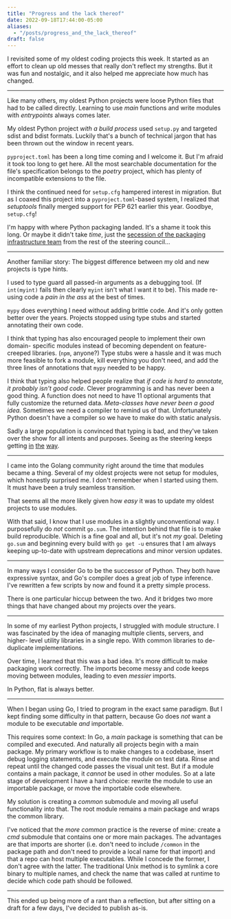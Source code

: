 ```yaml
---
title: "Progress and the lack thereof"
date: 2022-09-18T17:44:00-05:00
aliases:
  - "/posts/progress_and_the_lack_thereof"
draft: false
---
```


I revisited some of my oldest coding projects this week. It started as an
effort to clean up old messes that really don't reflect my strengths. But
it was fun and nostalgic, and it also helped me appreciate how much has
changed.

----

Like many others, my oldest Python projects were loose Python files that had to
be called directly. Learning to use *main* functions and write modules with
*entrypoints* always comes later.

My oldest Python project *with a build process* used `setup.py` and targeted
sdist and bdist formats. Luckily that's a bunch of technical jargon that
has been thrown out the window in recent years.

`pyproject.toml` has been a long time coming and I welcome it. But I'm afraid
it took too long to get here. All the most searchable documentation for the
file's specification belongs to the *poetry* project, which has plenty of
incompatible extensions to the file.

I think the continued need for `setup.cfg` hampered interest in migration. But
as I coaxed this project into a `pyproject.toml`-based system, I realized that
*setuptools* finally merged support for PEP 621 earlier this year.
Goodbye, `setup.cfg`!

I'm happy with where Python packaging landed. It's a shame it took this long.
Or maybe it didn't take *time*, just the [secession of the packaging
infrastructure team](https://peps.python.org/pep-0609/) from the rest of the
steering council...

----

Another familiar story: The biggest difference between my old and new projects
is type hints.

I used to type guard all passed-in arguments as a debugging tool.
(If `int(myint)` fails then clearly `myint` isn't what I want it to be).
This made re-using code a *pain in the ass* at the best of times.

`mypy` does everything I need without adding brittle code. And it's only gotten
better over the years. Projects stopped using type stubs and started annotating
their own code.

I think that typing has also encouraged people to implement their own domain-
specific modules instead of becoming dependent on feature-creeped libraries.
(`npm`, anyone?) Type stubs were a hassle and it was much more feasible to fork
a module, kill everything you don't need, and add the three lines of
annotations that `mypy` needed to be happy.

I think that typing also helped people realize that *if code is hard to
annotate, it probably isn't good code*. Clever programming is and has never
been a good thing. A function does not need to have 11 optional arguments that
fully customize the returned data. *Meta-classes have never been a good idea.*
Sometimes we need a compiler to remind us of that. Unfortunately Python doesn't
have a compiler so we have to make do with static analysis.

Sadly a large population is convinced that typing is bad, and they've taken
over the show for all intents and purposes. Seeing as the steering keeps
getting
[in](https://peps.python.org/pep-0637/)
[the](https://peps.python.org/pep-0677/)
[way](https://mail.python.org/archives/list/python-dev@python.org/message/VIZEBX5EYMSYIJNDBF6DMUMZOCWHARSO/).

----

I came into the Golang community right around the time that modules became a
thing. Several of my oldest projects were not setup for modules, which
honestly surprised me. I don't remember when I started using them. It must have
been a truly seamless transition.

That seems all the more likely given how *easy* it was to update my oldest
projects to use modules.

With that said, I know that I use modules in a slightly unconventional way.
I purposefully do *not* commit `go.sum`. The intention behind that file is to
make build reproducible. Which is a fine goal and all, but it's not *my* goal.
Deleting `go.sum` and beginning every build with `go get -u` ensures that I am
always keeping up-to-date with upstream deprecations and minor version updates.

----

In many ways I consider Go to be the successor of Python. They both have
expressive syntax, and Go's compiler does a great job of type inference.
I've rewritten a few scripts by now and found it a pretty simple process.

There is one particular hiccup between the two. And it bridges two more things
that have changed about my projects over the years.

----

In some of my earliest Python projects, I struggled with module structure.
I was fascinated by the idea of managing multiple clients, servers, and higher-
level utility libraries in a single repo. With common libraries to de-duplicate
implementations.

Over time, I learned that this was a bad idea. It's more difficult to make
packaging work correctly. The imports become messy and code keeps moving
between modules, leading to even *messier* imports.

In Python, flat is always better.

----

When I began using Go, I tried to program in the exact same paradigm. But I
kept finding some difficulty in that pattern, because Go does *not* want a
module to be executable *and* importable.

This requires some context: In Go, a *main* package is something that can be
compiled and executed. And naturally all projects begin with a main package.
My primary workflow is to make changes to a codebase, insert debug logging
statements, and execute the module on test data. Rinse and repeat until the
changed code passes the visual unit test. But if a module contains a main
package, it *cannot* be used in other modules. So at a late stage of
development I have a hard choice: rewrite the module to use an importable
package, or move the importable code elsewhere.

My solution is creating a *common* submodule and moving all useful
functionality into that. The root module remains a main package and wraps
the common library.

I've noticed that the *more common* practice is the reverse of mine: create
a *cmd* submodule that contains one or more main packages. The advantages are
that imports are shorter (i.e. don't need to include `/common` in the package
path and don't need to provide a local name for that import) and that a repo
can host multiple executables. While I concede the former, I don't agree with
the latter. The traditional Unix method is to symlink a core binary to multiple
names, and check the name that was called at runtime to decide which code path
should be followed.

----

This ended up being more of a rant than a reflection, but after sitting on a
draft for a few days, I've decided to publish as-is.

